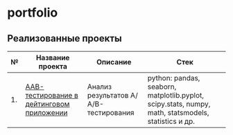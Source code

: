 # portfolio

## Реализованные проекты

| № | Название проекта | Описание | Стек | 
| --- | --- | --- | --- |
| 1. | [ААВ-тестирование в дейтинговом приложении](https://github.com/daria-kondrasheva/portfolio/tree/main/ААВ-тестирование%20в%20дейтинговом%20приложении) | Анализ результатов А/А/В-тестирования | python: pandas, seaborn, matplotlib.pyplot, scipy.stats, numpy, math, statsmodels, statistics и др. |
